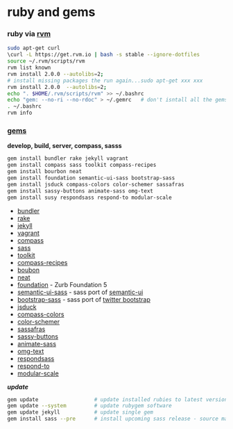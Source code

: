 ruby and gems
======================================


### ruby via [rvm](http://rvm.io)

```sh
sudo apt-get curl
\curl -L https://get.rvm.io | bash -s stable --ignore-dotfiles
source ~/.rvm/scripts/rvm
rvm list known
rvm install 2.0.0 --autolibs=2; 
# install missing packages the run again...sudo apt-get xxx xxx
rvm install 2.0.0  --autolibs=2;
echo ". $HOME/.rvm/scripts/rvm" >> ~/.bashrc
echo "gem: --no-ri --no-rdoc" > ~/.gemrc   # don't isntall all the gems docs
. ~/.bashrc
rvm info   
```   

### [gems](http://rubygems.org/gems)

__develop, build, server, compass, sasss__    
```sh   
gem install bundler rake jekyll vagrant
gem install compass sass toolkit compass-recipes
gem install bourbon neat
gem install foundation semantic-ui-sass bootstrap-sass
gem install jsduck compass-colors color-schemer sassafras
gem install sassy-buttons animate-sass omg-text
gem install susy respondsass respond-to modular-scale
```

- [bundler](http://bundler.io/)
- [rake](http://rake.rubyforge.org/)
- [jekyll](http://jekyllrb.com/)
- [vagrant](http://www.vagrantup.com/)   
- [compass](http://compass-style.org/)
- [sass](http://sass-lang.com/)    
- [toolkit](https://github.com/Snugug/toolkit)
- [compass-recipes](http://compass-recipes.moox.fr/)
- [boubon](http://bourbon.io/docs/)
- [neat](http://neat.bourbon.io/docs/)
- [foundation](http://foundation.zurb.com/docs/sass.html) - Zurb Foundation 5
- [semantic-ui-sass](https://github.com/doabit/semantic-ui-sass) - sass port of [semantic-ui](http://semantic-ui.com/)
- [bootstrap-sass](https://github.com/twbs/bootstrap-sass) - sass port of [twitter bootstrap](http://getbootstrap.com/css/)
- [jsduck](https://github.com/senchalabs/jsduck)  
- [compass-colors](https://github.com/chriseppstein/compass-colors)
- [color-schemer](https://github.com/scottkellum/color-schemer)
- [sassafras](https://github.com/teejayvanslyke/sassafras)
- [sassy-buttons](http://jaredhardy.com/sassy-buttons/)
- [animate-sass](https://github.com/adamstac/animate.sass)
- [omg-text](http://jaredhardy.com/omg-text/)
- [respondsass](http://my-html-codes.com/respondsass/documentation.html)
- [respond-to](https://github.com/snugug/respond-to)
- [modular-scale](https://github.com/scottkellum/modular-scale)

___update___    
```sh
gem update                  # update installed rubies to latest version
gem update --system         # update rubygem software   
gem update jekyll           # update single gem
gem install sass --pre      # install upcoming sass release - source maps in chrome!! 
```
